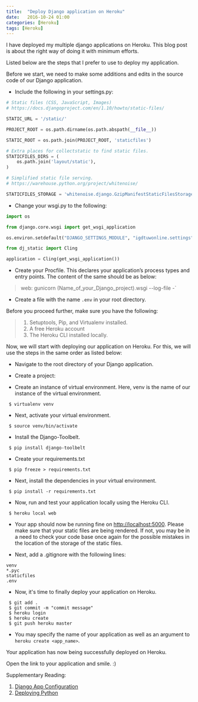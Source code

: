 ```yaml
---
title:  "Deploy Django application on Heroku"
date:   2016-10-24 01:00
categories: [Heroku]
tags: [Heroku]
---
```


I have deployed my multiple django applications on Heroku. This blog post is about the right way of doing it with minimum efforts. 

Listed below are the steps that I prefer to use to deploy my application.

Before we start, we need to make some additions and edits in the source code of our Django application. 

* Include the following in your settings.py:

```python
# Static files (CSS, JavaScript, Images)
# https://docs.djangoproject.com/en/1.10/howto/static-files/

STATIC_URL = '/static/'

PROJECT_ROOT = os.path.dirname(os.path.abspath(__file__))

STATIC_ROOT = os.path.join(PROJECT_ROOT, 'staticfiles')

# Extra places for collectstatic to find static files.
STATICFILES_DIRS = (
    os.path.join('layout/static'),
)

# Simplified static file serving.
# https://warehouse.python.org/project/whitenoise/

STATICFILES_STORAGE = 'whitenoise.django.GzipManifestStaticFilesStorage'
```

* Change your wsgi.py to the following: 

```python
import os

from django.core.wsgi import get_wsgi_application

os.environ.setdefault("DJANGO_SETTINGS_MODULE", "igdtuwonline.settings")

from dj_static import Cling

application = Cling(get_wsgi_application())
```

* Create your Procfile. This declares your application’s process types and entry points. The content of the same should be as below:

>web: gunicorn (Name_of_your_Django_project).wsgi --log-file -`

* Create a file with the name `.env` in your root directory.

Before you proceed further, make sure you have the following:

> 1. Setuptools, Pip, and Virtualenv installed. 
> 2. A free Heroku account
> 3. The Heroku CLI installed locally.

Now, we will start with deploying our application on Heroku. For this, we will use the steps in the same order as listed below:

* Navigate to the root directory of your Django application. 

* Create a project:

* Create an instance of virtual environment. Here, venv is the name of our instance of the virtual environment. 

``` shell
 $ virtualenv venv
```

* Next, activate your virtual environment. 

``` shell
 $ source venv/bin/activate
```

* Install the Django-Toolbelt.

``` shell
 $ pip install django-toolbelt
```

* Create your requirements.txt

``` shell
 $ pip freeze > requirements.txt
```

* Next, install the dependencies in your virtual environment.

```shell
 $ pip install -r requirements.txt
```

* Now, run and test your application locally using the Heroku CLI.

```shell
 $ heroku local web
```

* Your app should now be running fine on [http://localhost:5000](http://localhost:5000). Please make sure that your static files are being rendered. If not, you may be in a need to check your code base once again for the possible mistakes in the location of the storage of the static files.

* Next, add a .gitignore with the following lines:

```
venv
*.pyc
staticfiles
.env
```

* Now, it's time to finally deploy your application on Heroku.

```shell
 $ git add .
 $ git commit -m "commit message"
 $ heroku login
 $ heroku create 
 $ git push heroku master
```

* You may specify the name of your application as well as an argument to `heroku create <app_name>`.

Your application has now being successfully deployed on Heroku. 

Open the link to your application and smile. :)

Supplementary Reading:

1. [Django App Configuration](https://devcenter.heroku.com/articles/django-app-configuration)
2. [Deploying Python](https://devcenter.heroku.com/articles/deploying-python)